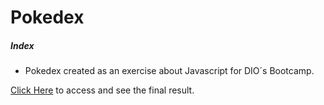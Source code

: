 # Pokedex


##### Index

- Pokedex created as an exercise about Javascript for DIO´s Bootcamp.


[Click Here](https://gabriel-cabeceira.github.io/pokedex/) to access and see the final result.



